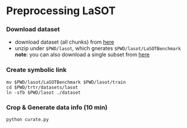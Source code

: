 # Preprocessing LaSOT

### Download dataset

- download dataset (all chunks) from [here](https://drive.google.com/file/d/1O2DLxPP8M4Pn4-XCttCJUW3A29tDIeNa/view)
- unzip under `$PWD/lasot`, which gnerates `$PWD/lasot/LaSOTBenchmark`
**note**: you can also download a single subset from [here](https://drive.google.com/drive/folders/1v09JELSXM_v7u3dF7akuqqkVG8T1EK2_)

### Create symbolic link

```shell
mv $PWD/lasot/LaSOTBenchmark $PWD/lasot/train
cd $PWD/trtr/datasets/lasot
ln -sfb $PWD/lasot ./dataset
```

### Crop & Generate data info (10 min)

````shell
python curate.py
````

